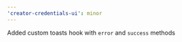 ```yaml
---
'creator-credentials-ui': minor
---
```


Added custom toasts hook with `error` and `success` methods
